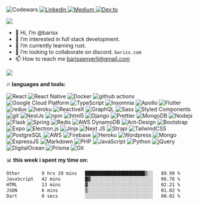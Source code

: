 <img alt="Codewars" src="https://www.codewars.com/users/barisx/badges/large" />
<a href="https://linkedin.barisx.com/">
  <img alt="Linkedin" src="https://img.shields.io/badge/LinkedIn-0077B5?style=for-the-badge&logo=linkedin&logoColor=white" />
</a>

<a href="https://medium.barisx.com/">
  <img alt="Medium" src="https://img.shields.io/badge/Medium-12100E?style=for-the-badge&logo=medium&logoColor=white" />
</a>

<a href="https://www.dev.to/barisx">
  <img alt="Dev.to" src="https://img.shields.io/badge/dev.to-0A0A0A?style=for-the-badge&logo=devdotto&logoColor=white" />
</a>

<a href="https://wakatime.com"><img src="https://wakatime.com/share/@barisx/f2f3ba22-b2d7-4702-9884-db61305af570.png" /></a>
<!-- ![](https://visitor-badge.glitch.me/badge?page_id=barisx.barisx) -->


- 👋 Hi, I’m @barisx
- 👀 I’m interested in full stack development.
- 🌱 I’m currently learning rust.
- 💞️ I’m looking to collaborate on discord. `barisx.com`
- 📫 How to reach me barissenyerli@gmail.com

![](https://wakatime.com/insights/animated/days.gif)

🔥 **languages and tools:**

<p>
  <img alt="React" src="https://img.shields.io/badge/-React-45b8d8?style=flat-square&logo=react&logoColor=white" />
  <img alt="React Native" src="https://img.shields.io/badge/-React_Native-8DD6F9?style=flat-square&logo=react&logoColor=white" /> 
  <img alt="Docker" src="https://img.shields.io/badge/-Docker-46a2f1?style=flat-square&logo=docker&logoColor=white" />
  <img alt="github actions" src="https://img.shields.io/badge/-Github_Actions-2088FF?style=flat-square&logo=github-actions&logoColor=white" />
  <img alt="Google Cloud Platform" src="https://img.shields.io/badge/-Google_Cloud_Platform-1a73e8?style=flat-square&logo=google-cloud&logoColor=white" />
  <img alt="TypeScript" src="https://img.shields.io/badge/-TypeScript-007ACC?style=flat-square&logo=typescript&logoColor=white" />
  <img alt="Insomnia" src="https://img.shields.io/badge/-Insomnia-5849BE?style=flat-square&logo=insomnia&logoColor=white" />
  <img alt="Apollo" src="https://img.shields.io/badge/-Apollo%20GraphQL-311C87?style=flat-square&logo=apollo-graphql&logoColor=white" /> <!--  #311C87 -->
  <img alt="Flutter" src="https://img.shields.io/badge/Flutter-3615CC.svg?style=flat-square&logo=flutter&logoColor=white" />  
  <img alt="redux" src="https://img.shields.io/badge/-Redux-764ABC?style=flat-square&logo=redux&logoColor=white" />
  <img alt="heroku" src="https://img.shields.io/badge/Heroku-430098?style=flat-square&logo=heroku&logoColor=white" />
  <img alt="ReactiveX" src="https://img.shields.io/badge/-RxJs-B7178C?style=flat-square&logo=reactivex&logoColor=white" />
  <img alt="GraphQL" src="https://img.shields.io/badge/-GraphQL-E10098?style=flat-square&logo=graphql&logoColor=white" />
  <img alt="Sass" src="https://img.shields.io/badge/-Sass-CC6699?style=flat-square&logo=sass&logoColor=white" /> <!-- #CC6699  -->
  <img alt="Styled Components" src="https://img.shields.io/badge/-Styled_Components-db7092?style=flat-square&logo=styled-components&logoColor=white" />
  <img alt="git" src="https://img.shields.io/badge/-Git-F05032?style=flat-square&logo=git&logoColor=white" />
  <img alt="NestJs" src="https://img.shields.io/badge/-NestJs-ea2845?style=flat-square&logo=nestjs&logoColor=white" />
  <img alt="npm" src="https://img.shields.io/badge/-NPM-CB3837?style=flat-square&logo=npm&logoColor=white" />
  <img alt="html5" src="https://img.shields.io/badge/-HTML5-E34F26?style=flat-square&logo=html5&logoColor=white" />
  <img alt="Django" src="https://img.shields.io/badge/-Django-EC4A3F?style=flat-square&logo=Django&logoColor=white" />
  <img alt="Prettier" src="https://img.shields.io/badge/-Prettier-F7B93E?style=flat-square&logo=prettier&logoColor=white" />
  <img alt="MongoDB" src="https://img.shields.io/badge/-MongoDB-13aa52?style=flat-square&logo=mongodb&logoColor=white" />
  <img alt="Nodejs" src="https://img.shields.io/badge/-Nodejs-43853d?style=flat-square&logo=Node.js&logoColor=white" />
  <img alt="Flask" src="https://img.shields.io/badge/-Flask-43853d?style=flat-square&logo=Flask&logoColor=white" />
  <img alt="Spring" src="https://img.shields.io/badge/Spring-%03DDB3.svg?style=flat-square&logo=spring&logoColor=black" />
  <img alt="Redis" src="https://img.shields.io/badge/redis-%23DD0031.svg?style=flat-square&logo=redis&logoColor=white" />
  <img alt="AWS DynamoDB" src="https://img.shields.io/badge/Amazon%20DynamoDB-4053D6?style=flat-square&logo=Amazon%20DynamoDB&logoColor=white" />
  <img alt="Ant-Design" src="https://img.shields.io/badge/AntDesign-0170FE?style=flat-square&logo=ant-design&logoColor=white" />
  <img alt="Bootstrap" src="https://img.shields.io/badge/bootstrap-563D7C.svg?style=flat-square&logo=bootstrap&logoColor=white" />
  <img alt="Expo" src="https://img.shields.io/badge/expo-1C1E24?style=flat-square&logo=expo&logoColor=#D04A37" />
  <img alt="Electron.js" src="https://img.shields.io/badge/Electron-191970?style=flat-square&logo=Electron&logoColor=white" />
  <img alt="Jinja" src="https://img.shields.io/badge/jinja-white.svg?style=flat-square&logo=jinja&logoColor=black" />
  <img alt="Next JS" src="https://img.shields.io/badge/Next-black?style=flat-square&logo=next.js&logoColor=white" />
  <img alt="Strapi" src="https://img.shields.io/badge/strapi-2E7EEA.svg?style=flat-square&logo=strapi&logoColor=white" />
  <img alt="TailwindCSS" src="https://img.shields.io/badge/tailwindcss-38B2AC.svg?style=flat-square&logo=tailwind-css&logoColor=white" />
  <img alt="PostgreSQL" src="https://img.shields.io/badge/PostgreSQL-316192?style=flat-square&logo=postgresql&logoColor=white" />
  <img alt="AWS" src="https://img.shields.io/badge/Amazon_AWS-232F3E?style=flat-square&logo=amazon-aws&logoColor=white" />
  <img alt="Firebase" src="https://img.shields.io/badge/Firebase-74FF93?style=flat-square&logo=firebase&logoColor=orange" />
  <img alt="Heroku" src="https://img.shields.io/badge/Heroku-430098?style=flat-square&logo=heroku&logoColor=white" />
  <img alt="Wordpress" src="https://img.shields.io/badge/Wordpress-21759B?style=flat-square&logo=wordpress&logoColor=white" />
  <img alt="Mongo" src="https://img.shields.io/badge/MongoDB-4EA94B?style=flat-square&logo=mongodb&logoColor=white" />
  <img alt="ExpressJS" src="https://img.shields.io/badge/Express.js-404D59?style=flat-square" />
  <img alt="Markdown" src="https://img.shields.io/badge/Markdown-000000?style=flat-square&logo=markdown&logoColor=white" />
  <img alt="PHP" src="https://img.shields.io/badge/PHP-777BB4?style=flat-square&logo=php&logoColor=white" />
  <img alt="JavaScript" src="https://img.shields.io/badge/JavaScript-F7DF1E?style=flat-square&logo=javascript&logoColor=black" />
  <img alt="Python" src="https://img.shields.io/badge/Python-3776AB?style=flat-square&logo=python&logoColor=white" />
  <img alt="jQuery" src="https://img.shields.io/badge/jQuery-0769AD?style=flat-square&logo=jquery&logoColor=white" />
  <img alt="DigitalOcean" src="https://img.shields.io/badge/Digital_Ocean-0080FF?style=flat-square&logo=DigitalOcean&logoColor=white" />
  <img alt="Prisma" src="https://img.shields.io/badge/Prisma-3982CE?style=flat-square&logo=Prisma&logoColor=white" />
  <img alt="Git" src="https://img.shields.io/badge/GIT-E44C30?style=flat-square&logo=git&logoColor=white" />
</p>

📊 **this week i spent my time on:**

<!--START_SECTION:waka-->

```txt
Other        9 hrs 29 mins   ██████████████████████▒░░   89.99 %
JavaScript   42 mins         █▓░░░░░░░░░░░░░░░░░░░░░░░   06.76 %
HTML         13 mins         ▓░░░░░░░░░░░░░░░░░░░░░░░░   02.21 %
JSON         6 mins          ▒░░░░░░░░░░░░░░░░░░░░░░░░   01.02 %
Dart         0 secs          ░░░░░░░░░░░░░░░░░░░░░░░░░   00.02 %
```

<!--END_SECTION:waka-->

<!-- [![](https://github-readme-stats.vercel.app/api/top-langs/?username=barisx&theme=blue-green)](https://github.com/barisx) -->

<!---
barisx/barisx is a ✨ special ✨ repository because its `README.md` (this file) appears on your GitHub profile.
You can click the Preview link to take a look at your changes.
--->


